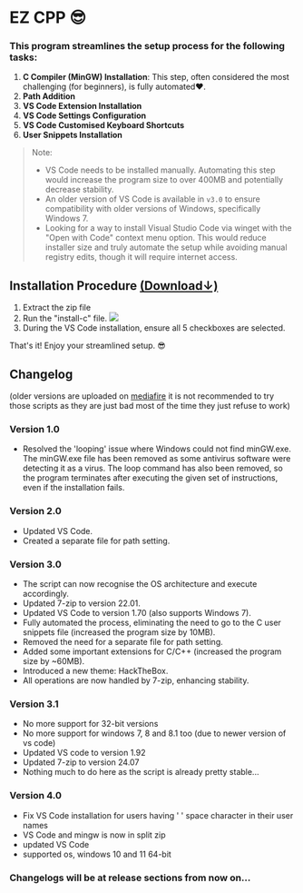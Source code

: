 # EZ CPP 😎



### This program streamlines the setup process for the following tasks:

1. **C Compiler (MinGW) Installation**: This step, often considered the most challenging (for beginners), is fully automated❤️.
2. **Path Addition**
3. **VS Code Extension Installation**
4. **VS Code Settings Configuration**
5. **VS Code Customised Keyboard Shortcuts**
6. **User Snippets Installation**

> Note: 
> - VS Code needs to be installed manually. Automating this step would increase the program size to over 400MB and potentially decrease stability.
> - An older version of VS Code is available in `v3.0` to ensure compatibility with older versions of Windows, specifically Windows 7.
> - Looking for a way to install Visual Studio Code via winget with the "Open with Code" context menu option. This would reduce installer size and truly automate the setup while avoiding manual registry edits, though it will require internet access.

## Installation Procedure  [(Download↓)](https://github.com/kanha321/EZ-CPP-Installer/releases)

1. Extract the zip file
2. Run the "install-c" file.
 ![](files\illustration2.png)
3. During the VS Code installation, ensure all 5 checkboxes are selected.

That's it! Enjoy your streamlined setup. 😎

## Changelog
(older versions are uploaded on [mediafire](https://www.bit.ly/c-installer) it is not recommended to try those scripts as they are just bad most of the time they just refuse to work)

### Version 1.0

- Resolved the 'looping' issue where Windows could not find minGW.exe. The minGW.exe file has been removed as some antivirus software were detecting it as a virus. The loop command has also been removed, so the program terminates after executing the given set of instructions, even if the installation fails.

### Version 2.0

- Updated VS Code.
- Created a separate file for path setting.

### Version 3.0

- The script can now recognise the OS architecture and execute accordingly.
- Updated 7-zip to version 22.01.
- Updated VS Code to version 1.70 (also supports Windows 7).
- Fully automated the process, eliminating the need to go to the C user snippets file (increased the program size by 10MB).
- Removed the need for a separate file for path setting.
- Added some important extensions for C/C++ (increased the program size by ~60MB).
- Introduced a new theme: HackTheBox.
- All operations are now handled by 7-zip, enhancing stability.

### Version 3.1

- No more support for 32-bit versions
- No more support for windows 7, 8 and 8.1 too (due to newer version of vs code)
- Updated VS code to version 1.92
- Updated 7-zip to version 24.07
- Nothing much to do here as the script is already pretty stable...

### Version 4.0

- Fix VS Code installation for users having ' ' space character in their user names
- VS Code and mingw is now in split zip
- updated VS Code
- supported os, windows 10 and 11 64-bit

### Changelogs will be at release sections from now on...
